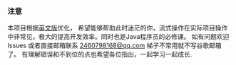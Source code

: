 ### 注意
本项目根据[英文版](https://winterbe.com/posts/2014/07/31/java8-stream-tutorial-examples/)优化，
希望能够帮助此时迷茫的你，流式操作在实际项目操作中非常见，极大的提高开发效率。同时也是Java程序员的必修课。
如有问题欢迎Issues 或者直接邮箱联系 2460798168@qq.com 梯子不常用就不写谷歌邮箱了。
有理解错误和不到位的点也希望各位指出，一起学习一起成长.